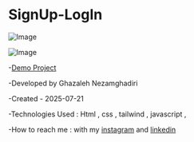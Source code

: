 # SignUp-LogIn 

![Image](https://github.com/user-attachments/assets/90985530-ea9a-4a82-80f9-f6d7447418f9)

![Image](https://github.com/user-attachments/assets/6064a93a-a832-4827-bf61-299fa0b79773)





-[Demo Project](https://ghazalehnezamghadiri.github.io/SignUp-LogIn/) 

-Developed by Ghazaleh Nezamghadiri

-Created - 2025-07-21

-Technologies Used : Html , css , tailwind , javascript , 

-How to reach me : with my [instagram](https://www.instagram.com/ghazale.ghadiri/?hl=en) and  [linkedin](https://www.linkedin.com/in/ghazaleh-nezamghadiri-06b626302/)
